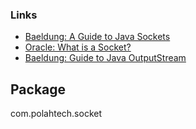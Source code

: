 ### Links
- [Baeldung: A Guide to Java Sockets](https://www.baeldung.com/a-guide-to-java-sockets)
- [Oracle: What is a Socket?](https://docs.oracle.com/javase/tutorial/networking/sockets/definition.html)
- [Baeldung: Guide to Java OutputStream](https://www.baeldung.com/java-outputstream)

## Package
com.polahtech.socket



